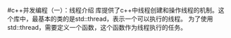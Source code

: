 #c++并发编程（一）：线程介绍
<thread>库提供了c++中线程创建和操作线程的机制。这个库中，最基本的类的是std::thread，表示一个可以执行的线程。
为了使用std::thread，需要定义一个函数，这个函数作为线程执行的任务。